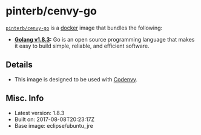 # pinterb/cenvy-go  

[`pinterb/cenvy-go`][1] is a [docker][2] image that bundles the following:  
* **[Golang v1.8.3][3]:**  Go is an open source
 programming language that makes it easy to build simple, reliable, and
efficient software.

## Details
* This image is designed to be used with [Codenvy][4]. 


## Misc. Info 
* Latest version: 1.8.3  
* Built on: 2017-08-08T20:23:17Z   
* Base image: eclipse/ubuntu_jre   


[1]: https://hub.docker.com/r/pinterb/cenvy-go/   
[2]: https://docker.com 
[3]: https://golang.org/
[4]: https://codenvy.com/
